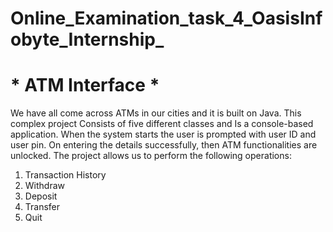 # Online_Examination_task_4_OasisInfobyte_Internship_

# * ATM Interface *

We have all come across ATMs in our cities and it is built on Java. This complex project Consists of five different classes and Is a console-based application. When the system starts the user is prompted with user ID and user pin. On entering the details successfully, then ATM functionalities are unlocked. The project allows us to perform the following operations:
1. Transaction History 
2. Withdraw
3. Deposit
4. Transfer
5. Quit
 
